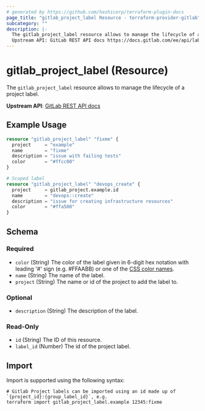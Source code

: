 ```yaml
---
# generated by https://github.com/hashicorp/terraform-plugin-docs
page_title: "gitlab_project_label Resource - terraform-provider-gitlab"
subcategory: ""
description: |-
  The gitlab_project_label resource allows to manage the lifecycle of a project label.
  Upstream API: GitLab REST API docs https://docs.gitlab.com/ee/api/labels.html#project-labels
---
```


# gitlab_project_label (Resource)

The `gitlab_project_label` resource allows to manage the lifecycle of a project label.

**Upstream API**: [GitLab REST API docs](https://docs.gitlab.com/ee/api/labels.html#project-labels)

## Example Usage

```terraform
resource "gitlab_project_label" "fixme" {
  project     = "example"
  name        = "fixme"
  description = "issue with failing tests"
  color       = "#ffcc00"
}

# Scoped label
resource "gitlab_project_label" "devops_create" {
  project     = gitlab_project.example.id
  name        = "devops::create"
  description = "issue for creating infrastructure resources"
  color       = "#ffa500"
}
```

<!-- schema generated by tfplugindocs -->
## Schema

### Required

- `color` (String) The color of the label given in 6-digit hex notation with leading '#' sign (e.g. #FFAABB) or one of the [CSS color names](https://developer.mozilla.org/en-US/docs/Web/CSS/color_value#Color_keywords).
- `name` (String) The name of the label.
- `project` (String) The name or id of the project to add the label to.

### Optional

- `description` (String) The description of the label.

### Read-Only

- `id` (String) The ID of this resource.
- `label_id` (Number) The id of the project label.

## Import

Import is supported using the following syntax:

```shell
# Gitlab Project labels can be imported using an id made up of `{project_id}:{group_label_id}`, e.g.
terraform import gitlab_project_label.example 12345:fixme
```
